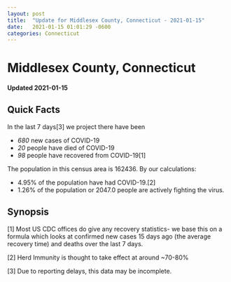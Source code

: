 ```yaml
---
layout: post
title:  "Update for Middlesex County, Connecticut - 2021-01-15"
date:   2021-01-15 01:01:29 -0600
categories: Connecticut
---
```


# Middlesex County, Connecticut
#### Updated 2021-01-15

## Quick Facts

In the last 7 days[3] we project there have been
- *680* new cases of COVID-19
- *20* people have died of COVID-19
- *98* people have recovered from COVID-19[1]

The population in this census area is 162436. By our calculations:
- 4.95% of the population have had COVID-19.[2]
- 1.26% of the population or 2047.0 people are actively fighting the virus.

## Synopsis




[1] Most US CDC offices do give any recovery statistics- we base this on a formula which looks at confirmed new cases
15 days ago (the average recovery time) and deaths over the last 7 days.

[2] Herd Immunity is thought to take effect at around ~70-80%

[3] Due to reporting delays, this data may be incomplete.
 
    